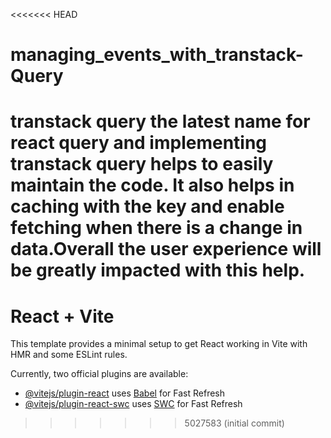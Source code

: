 <<<<<<< HEAD
# managing_events_with_transtack-Query
transtack query the latest name for react query and implementing transtack query helps to easily maintain the code. It also helps in caching with the key and enable fetching when there is a change in data.Overall the user experience will be greatly impacted with this help.
=======
# React + Vite

This template provides a minimal setup to get React working in Vite with HMR and some ESLint rules.

Currently, two official plugins are available:

- [@vitejs/plugin-react](https://github.com/vitejs/vite-plugin-react/blob/main/packages/plugin-react/README.md) uses [Babel](https://babeljs.io/) for Fast Refresh
- [@vitejs/plugin-react-swc](https://github.com/vitejs/vite-plugin-react-swc) uses [SWC](https://swc.rs/) for Fast Refresh
>>>>>>> 5027583 (initial commit)

